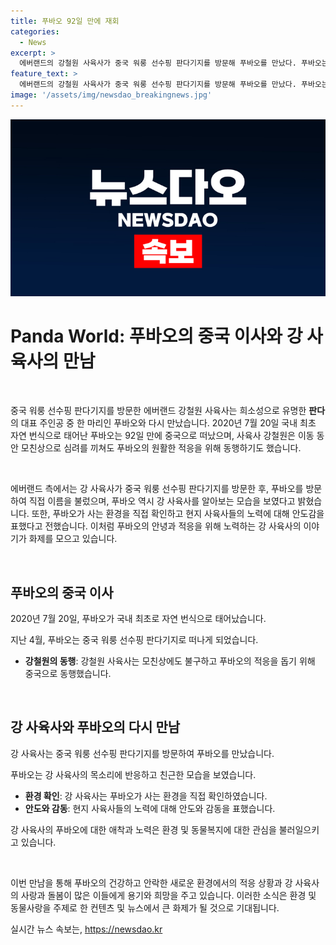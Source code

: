 ```yaml
---
title: 푸바오 92일 만에 재회
categories:
  - News
excerpt: >
  에버랜드의 강철원 사육사가 중국 워룽 선수핑 판다기지를 방문해 푸바오를 만났다. 푸바오는 국내 최초 자연 번식된 판다로, 중국으로 떠난 후 92일 만에 강 사육사와 재회했다. 강 사육사는 푸바오의 적응을 돕기 위해 중국으로 동행하기도 했으며, 푸바오가 잘 적응하고 있는 것을 확인하고 마음을 안심했다고 전했다. 강 사육사는 앞으로도 푸바오를 만나러 오고 싶다고 밝혔다. (150자)  
feature_text: >
  에버랜드의 강철원 사육사가 중국 워룽 선수핑 판다기지를 방문해 푸바오를 만났다. 푸바오는 국내 최초 자연 번식된 판다로, 중국으로 떠난 후 92일 만에 강 사육사와 재회했다. 강 사육사는 푸바오의 적응을 돕기 위해 중국으로 동행하기도 했으며, 푸바오가 잘 적응하고 있는 것을 확인하고 마음을 안심했다고 전했다. 강 사육사는 앞으로도 푸바오를 만나러 오고 싶다고 밝혔다. (150자)  
image: '/assets/img/newsdao_breakingnews.jpg'
---
```


<p><img src="/assets/img/newsdao_breakingnews.jpg" alt="bookingtag 속보" /></p>

<h1>Panda World: 푸바오의 중국 이사와 강 사육사의 만남</h1>

<p data-ke-size="size16">&nbsp;</p>

<p>중국 워룽 선수핑 판다기지를 방문한 에버랜드 강철원 사육사는 희소성으로 유명한 <b>판다</b>의 대표 주인공 중 한 마리인 푸바오와 다시 만났습니다. 2020년 7월 20일 국내 최초 자연 번식으로 태어난 푸바오는 92일 만에 중국으로 떠났으며, 사육사 강철원은 이동 동안 모친상으로 심려를 끼쳐도 푸바오의 원활한 적응을 위해 동행하기도 했습니다.</p>

<p data-ke-size="size16">&nbsp;</p>

<p>에버랜드 측에서는 강 사육사가 중국 워룽 선수핑 판다기지를 방문한 후, 푸바오를 방문하여 직접 이름을 불렀으며, 푸바오 역시 강 사육사를 알아보는 모습을 보였다고 밝혔습니다. 또한, 푸바오가 사는 환경을 직접 확인하고 현지 사육사들의 노력에 대해 안도감을 표했다고 전했습니다. 이처럼 푸바오의 안녕과 적응을 위해 노력하는 강 사육사의 이야기가 화제를 모으고 있습니다.</p>

<p data-ke-size="size16">&nbsp;</p>

<h2 data-ke-size="size26">푸바오의 중국 이사</h2>

<p data-ke-size="size16">2020년 7월 20일, 푸바오가 국내 최초로 자연 번식으로 태어났습니다.</p>

<p data-ke-size="size16">지난 4월, 푸바오는 중국 워룽 선수핑 판다기지로 떠나게 되었습니다.</p>

<ul>
<li><b>강철원의 동행</b>: 강철원 사육사는 모친상에도 불구하고 푸바오의 적응을 돕기 위해 중국으로 동행했습니다.</li>
</ul>

<p data-ke-size="size16">&nbsp;</p>

<h2 data-ke-size="size26">강 사육사와 푸바오의 다시 만남</h2>

<p data-ke-size="size16">강 사육사는 중국 워룽 선수핑 판다기지를 방문하여 푸바오를 만났습니다.</p>

<p data-ke-size="size16">푸바오는 강 사육사의 목소리에 반응하고 친근한 모습을 보였습니다.</p>

<ul>
<li><b>환경 확인</b>: 강 사육사는 푸바오가 사는 환경을 직접 확인하였습니다.</li>
<li><b>안도와 감동</b>: 현지 사육사들의 노력에 대해 안도와 감동을 표했습니다.</li>
</ul>

<p data-ke-size="size16">강 사육사의 푸바오에 대한 애착과 노력은 환경 및 동물복지에 대한 관심을 불러일으키고 있습니다.</p>

<p data-ke-size="size16">&nbsp;</p>

<p>이번 만남을 통해 푸바오의 건강하고 안락한 새로운 환경에서의 적응 상황과 강 사육사의 사랑과 돌봄이 많은 이들에게 용기와 희망을 주고 있습니다. 이러한 소식은 환경 및 동물사랑을 주제로 한 컨텐츠 및 뉴스에서 큰 화제가 될 것으로 기대됩니다.</p>
실시간 뉴스 속보는, <a href="https://newsdao.kr" rel="dofollow">https://newsdao.kr</a>


